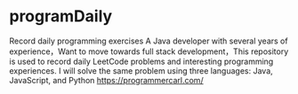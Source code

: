 # programDaily
Record daily programming exercises
A Java developer with several years of experience，Want to move towards full stack development，This repository is used to record daily LeetCode problems and interesting programming experiences.
I will solve the same problem using three languages: Java, JavaScript, and Python
https://programmercarl.com/
